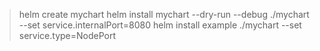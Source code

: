 
> helm create mychart
> helm install mychart --dry-run --debug ./mychart --set service.internalPort=8080
> helm install example ./mychart --set service.type=NodePort
